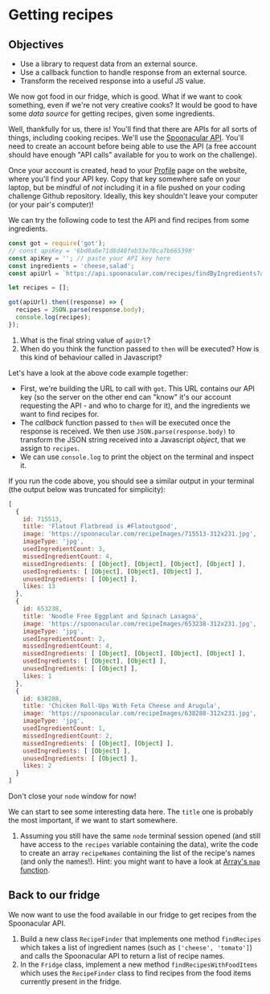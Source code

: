 # Getting recipes

## Objectives

 * Use a library to request data from an external source.
 * Use a callback function to handle response from an external source.
 * Transform the received response into a useful JS value.

We now got food in our fridge, which is good. What if we want to cook something, even if we're not very creative cooks? It would be good to have some *data source* for getting recipes, given some ingredients.

Well, thankfully for us, there is! You'll find that there are APIs for all sorts of things, including cooking recipes. We'll use the [Spoonacular API](https://spoonacular.com/food-api/). You'll need to create an account before being able to use the API (a free account should have enough "API calls" available for you to work on the challenge).

Once your account is created, head to your [Profile](https://spoonacular.com/food-api/console#Profile) page on the website, where you'll find your API key. Copy that key somewhere safe on your laptop, but be mindful of *not* including it in a file pushed on your coding challenge Github repository. Ideally, this key shouldn't leave your computer (or your pair's computer)!

We can try the following code to test the API and find recipes from some ingredients.

```javascript
const got = require('got');
// const apiKey = '6bd0a0e71d8d40feb33e70ca7b665398'
const apiKey = ''; // paste your API key here
const ingredients = 'cheese,salad';
const apiUrl = `https://api.spoonacular.com/recipes/findByIngredients?apiKey=${apiKey}&ingredients=${ingredients}`;

let recipes = [];

got(apiUrl).then((response) => {
  recipes = JSON.parse(response.body);
  console.log(recipes);
});
```

1. What is the final string value of `apiUrl`?
2. When do you think the function passed to `then` will be executed? How is this kind of behaviour called in Javascript?

Let's have a look at the above code example together:
 * First, we're building the URL to call with `got`. This URL contains our API key (so the server on the other end can "know" it's our account requesting the API - and who to charge for it), and the ingredients we want to find recipes for.
 * The *callback* function passed to `then` will be executed once the response is received. We then use `JSON.parse(response.body)` to transform the JSON string received into a Javascript *object*, that we assign to `recipes`.
 * We can use `console.log` to print the object on the terminal and inspect it.

If you run the code above, you should see a similar output in your terminal (the output below was truncated for simplicity):

```javascript
[
  {
    id: 715513,
    title: 'Flatout Flatbread is #Flatoutgood',
    image: 'https://spoonacular.com/recipeImages/715513-312x231.jpg',
    imageType: 'jpg',
    usedIngredientCount: 3,
    missedIngredientCount: 4,
    missedIngredients: [ [Object], [Object], [Object], [Object] ],
    usedIngredients: [ [Object], [Object], [Object] ],
    unusedIngredients: [ [Object] ],
    likes: 13
  },
  {
    id: 653238,
    title: 'Noodle Free Eggplant and Spinach Lasagna',
    image: 'https://spoonacular.com/recipeImages/653238-312x231.jpg',
    imageType: 'jpg',
    usedIngredientCount: 2,
    missedIngredientCount: 4,
    missedIngredients: [ [Object], [Object], [Object], [Object] ],
    usedIngredients: [ [Object], [Object] ],
    unusedIngredients: [ [Object] ],
    likes: 1
  },
  {
    id: 638288,
    title: 'Chicken Roll-Ups With Feta Cheese and Arugula',
    image: 'https://spoonacular.com/recipeImages/638288-312x231.jpg',
    imageType: 'jpg',
    usedIngredientCount: 1,
    missedIngredientCount: 2,
    missedIngredients: [ [Object], [Object] ],
    usedIngredients: [ [Object] ],
    unusedIngredients: [ [Object] ],
    likes: 2
  }
]
```

Don't close your `node` window for now!

We can start to see some interesting data here. The `title` one is probably the most important, if we want to start somewhere.

1. Assuming you still have the same `node` terminal session opened (and still have access to the `recipes` variable containing the data), write the code to create an array `recipeNames` containing the list of the recipe's names (and only the names!). Hint: you might want to have a look at [Array's `map` function](https://developer.mozilla.org/en-US/docs/Web/JavaScript/Reference/Global_Objects/Array/map).

## Back to our fridge

We now want to use the food available in our fridge to get recipes from the Spoonacular API.

1. Build a new class `RecipeFinder` that implements one method `findRecipes` which takes a list of ingredient names (such as `['cheese', 'tomato']`) and calls the Spoonacular API to return a list of recipe names.
2. In the `Fridge` class, implement a new method `findRecipesWithFoodItems` which uses the `RecipeFinder` class to find recipes from the food items currently present in the fridge.